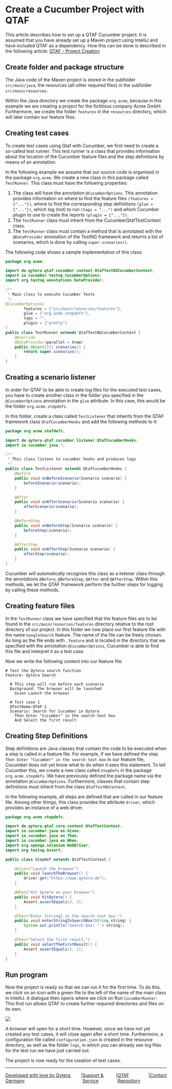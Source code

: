 # Create a Cucumber Project with QTAF

This article describes how to set up a QTAF Cucumber project. It is assumed that you have already set up a Maven project using IntelliJ and have included QTAF as a dependency. How this can be done is described in the following article: <a href="/articles/New_QTAF_Project.html" target="_blank">QTAF - Project Creation</a>

## Create folder and package structure

The Java code of the Maven project is stored in the subfolder `src/main/java`, the resources (all other required files) in the subfolder `src/main/resources`.

Within the Java directory we create the package `org.acme`, because in this example we are creating a project for the fictitious company Acme GmbH. Furthermore, we create the folder `features` in the `resources` directory, which will later contain our feature files.

## Creating test cases

To create test cases using Qtaf with Cucumber, we first need to create a so-called test runner. This test runner is a class that provides information about the location of the Cucumber feature files and the step definitions by means of an annotation.

In the following example we assume that our source code is organised in the package `org.acme`. We create a new class in this package called `TestRunner`. This class must have the following properties:

1. The class will have the annotation `@CucumberOptions`. This annotation provides information on where to find the feature files `(features = {"..."})`, where to find the corresponding step definitions `(glue = {"..."})`, which tag (not) to run `(tags = "...")` and which Cucumber plugin to use to create the reports `(plugin = {"..."})`.
2. The `TestRunner` class must inherit from the CucumberQtafTestContext class.
3. The `TestRunner` class must contain a method that is annotated with the `@DataProvider` annotation of the TestNG framework and returns a list of scenarios, which is done by calling `super.scenarios()`.

The following code shows a sample implementation of this class:

```java
package org.acme;

import de.qytera.qtaf.cucumber.context.QtafTestNGCucumberContext;
import io.cucumber.testng.CucumberOptions;
import org.testng.annotations.DataProvider;

/**
 * Main class to execute Cucumber Tests
 */
@CucumberOptions(
        features = {"src/main/resources/features"},
        glue = {"org.acme.stepdefs"},
        tags = "",
        plugin = {"pretty"}
)
public class TestRunner extends QtafTestNGCucumberContext {
    @Override
    @DataProvider(parallel = true)
    public Object[][] scenarios() {
        return super.scenarios();
    }
}
```

## Creating a scenario listener

In order for QTAF to be able to create log files for the executed test cases, you have to create another class in the folder you specified in the `@CucumberOptions` annotation in the `glue` attribute. In this case, this would be the folder `org.acme.stepdefs`. 

In this folder, create a class called `TestListener` that inherits from the QTAF framework class `QtafCucumberHooks` and add the following methods to it:

```java
package org.acme.stefdefs;

import de.qytera.qtaf.cucumber.listener.QtafCucumberHooks;
import io.cucumber.java.*;

/**
 * This class listens to cucumber hooks and produces logs
 */
public class TestListener extends QtafCucumberHooks {
    @Before
    public void onBeforeScenario(Scenario scenario) {
        beforeScenario(scenario);
    }

    @After
    public void onAfterScenario(Scenario scenario) {
        afterScenario(scenario);
    }

    @BeforeStep
    public void onBeforeStep(Scenario scenario) {
        beforeStep(scenario);
    }

    @AfterStep
    public void onAfterStep(Scenario scenario) {
        afterStep(scenario);
    }
}
```

Cucumber will automatically recognise this class as a listener class through the annotations `@Before`, `@BeforeStep`, `@After` and `@AfterStep`. Within this methods, we let the QTAF framework perform the further steps for logging by calling these methods.

## Creating feature files

In the `TestRunner` class we have specified that the feature files are to be found in the `src/main/resources/features` directory relative to the root directory of our project. In this folder we now place our first feature file with the name `GoogleSearch`.feature. The name of the file can be freely chosen. As long as the file ends with `.feature` and is located in the directory that we specified with the annotation `@CucumberOptions`, Cucumber is able to find this file and interpret it as a test case.

Now we write the following content into our feature file:

```gherkin
# Test the Qytera search function
Feature: Qytera Search
  
  # This step will run before each scenario
  Background: The browser will be launched
    Given Launch the browser

  # Test case 1
  @TestName:QTAF-1
  Scenario: Search for Cucumber in Qytera
    Then Enter "Cucumber" in the search text box
    And Select the first result
```

## Creating Step Definitions

Step definitions are Java classes that contain the code to be executed when a step is called in a feature file. For example, if we have defined the step `Then Enter "Cucumber" in the search text box` in our feature file, Cucumber does not yet know what to do when it sees this statement. To tell Cucumber this, we create a new class called `StepDefs` in the package `org.acme.stepdefs`. We have previously defined the package name via the annotation `@CucumberOptions`. Furthermore, classes that contain step definitions must inherit from the class `QtafTestNGContext`.

In the following example, all steps are defined that are called in our feature file. Among other things, this class provides the attribute `driver`, which provides an instance of a web driver.

```java
package org.acme.stepdefs;

import de.qytera.qtaf.core.context.QtafTestContext;
import io.cucumber.java.en.Given;
import io.cucumber.java.en.Then;
import io.cucumber.java.en.When;
import org.openqa.selenium.WebDriver;
import org.testng.Assert;

public class StepDef extends QtafTestContext {

    @Given("Launch the browser")
    public void launchTheBrowser() {
        driver.get("https://www.qytera.de");
    }

    @When("Hit Qytera on your browser")
    public void hitQytera() {
        Assert.assertEquals(3, 3);
    }

    @Then("Enter {string} in the search text box.")
    public void enterStringInSearchBox(String string) {
        System.out.println("Search box: " + string);
    }

    @Then("Select the first result.")
    public void selectTheFirstResult() {
        Assert.assertEquals(1, 1);
    }
}
```

## Run program

Now the project is ready so that we can run it for the first time. To do this, we click on an icon with a green file to the left of the name of the main class in IntelliJ. A dialogue then opens where we click on Run `CucumberRunner`. This first run allows QTAF to create further required directories and files on its own.

<img src="https://qytera-gmbh.github.io/img/cucumber/cucumber_testrunner_exec.jpg" />

A browser will open for a short time. However, since we have not yet created any test cases, it will close again after a short time. Furthermore, a configuration file called `configuration.json` is created in the resource directory, as well as the folder `logs`, in which you can already see log files for the test run we have just carried out.

The project is now ready for the creation of test cases.

<hr>
<div style="display: flex; flex-direction: row; justify-content: space-between">
  <a href="https://www.qytera.de" target="_blank">Developed with love by Qytera, Germany</a>
  <span>|</span>
  <a href="https://www.qytera.de/testautomatisierung-workshop" target="_blank">Support & Service</a>
  <span>|</span>
  <a href="https://github.com/Qytera-Gmbh/QTAF" target="_blank">QTAF Repository</a>
  <span>|</span>
  <a href="https://www.qytera.de/kontakt" target="_blank">Contact</a><br>
</div>
